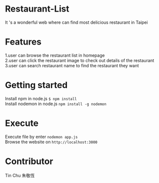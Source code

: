 # Restaurant-List
It 's a wonderful web where can find most delicious restaurant in Taipei


# Features
1.user can browse the restaurant list in homepage <br>
2.user can click the restaurant image to check out details of the restaurant <br>
3.user can search restaurant name to find the restaurant they want <br>

# Getting started 
Install npm in node.js
  <code>$ npm install</code> <br>
Install nodemon in node.js
  <code>npm install -g nodemon</code>
# Execute 
Execute file by enter 
<code>nodemon app.js</code><br>
Browse the website on
<code>http://localhost:3000</code>

# Contributor
Tin Chu 朱敬恆
